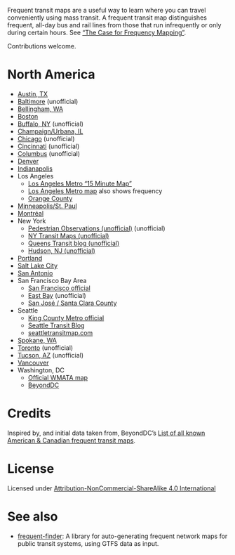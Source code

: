 Frequent transit maps are a useful way to learn where you can travel conveniently using mass transit. A frequent transit map distinguishes frequent, all-day bus and rail lines from those that run infrequently or only during certain hours. See  [“The Case for Frequency Mapping”](http://humantransit.org/2010/08/basics-the-case-for-frequency-mapping.html).

Contributions welcome.

# North America

* [Austin, TX](http://www.capmetro.org/uploadedfiles/Capmetroorg/Schedules_and_Maps/System_Map.pdf)
* [Baltimore](http://marc.szarkowski.us/4_Miscellaneous_Files/FrequentTransitMap/FrequentTransitMap.pdf) (unofficial)
* [Bellingham, WA](http://ridewta.com/schedules-and-maps/schedules/go-lines)
* [Boston](http://www.mbta.com/schedules_and_maps/subway/)
* [Buffalo, NY](https://www.google.com/maps/d/viewer?msa=0&ie=UTF&mid=zJrBqJ5t3ofc.krqQ-opbkEYA) (unofficial)
* [Champaign/Urbana, IL](http://www.cumtd.com/maps-and-schedules/system-maps/highfrequency)
* [Chicago](http://web.archive.org/web/20140214104948/http://www.prairiestateblue.com/diary/5576/cta-chicago-transit-authority-frequent-service-mapping) (unofficial)
* [Cincinnati](http://www.cincymap.org/) (unofficial)
* [Columbus](http://xingcolumbus.wordpress.com/2010/10/06/cota-frequent-network-map/) (unofficial)
* [Denver](http://denverurbanism.com/2013/02/learn-to-love-the-bus-with-a-map-of-rtds-best-routes.html)
* [Indianapolis](http://www.indygo.net/pages/system-map)
* Los Angeles
    * [Los Angeles Metro “15 Minute Map”](http://www.metro.net/riding_metro/maps/images/15_min_map.gif)
    * [Los Angeles Metro map](http://media.metro.net/riding_metro/maps/images/system_map.pdf) also shows frequency
    * [Orange County](http://octa.net/pdf/ETC_RideGuide%2015-minute.pdf)
* [Minneapolis/St. Paul](http://metrotransit.org/high-frequency-network-map.aspx)
* [Montréal](http://www.stm.info/sites/default/files/pictures/reseau10max-2016.pdf)
* New York
    * [Pedestrian Observations (unofficial)](http://pedestrianobservations.wordpress.com/2011/05/13/frequent-new-york-city-buses/) (unofficial)
    * [NY Transit Maps (unofficial)](http://nytransitmaps.tumblr.com/post/107648099115/a-frequent-transit-map-of-new-york-for-2015-all)
    * [Queens Transit blog (unofficial)](http://queenstransit.wordpress.com/category/frequent-maps/)
    * [Hudson, NJ (unofficial)](http://capntransit.blogspot.com/2012/08/frequent-transit-in-hudson-county-new.html)
* [Portland](http://www.trimet.org/schedules/frequentservice.htm)
* [Salt Lake City](http://www.rideuta.com/uploads/Dec2012SaltLakeSystemMap.pdf)
* [San Antonio](http://www.viainfo.net/BusService/Docs/VIASystemMapJUNE2015.pdf)
* San Francisco Bay Area
    * [San Francisco official](https://www.sfmta.com/sites/default/files/maps/2016/SFMTA-Metro-Sept2015-RTP-Outln.pdf)
    * [East Bay](http://calurbanist.com/east-bay-frequent-transit/) (unofficial)
    * [San José / Santa Clara County](https://web.archive.org/web/20130822004953/http://vta.org/schedules/pdf/select_transit_service_15minute.pdf)
* Seattle
    * [King County Metro official](http://kingcounty.gov/depts/transportation/metro/schedules-maps/system-maps.aspx)
    * [Seattle Transit Blog](http://seattletransitblog.com/2014/02/12/frequent-transit-map-updated/)
    * [seattletransitmap.com](http://seattletransitmap.com/)
* [Spokane, WA](http://www.spokanetransit.com/files/routes-schedules/System_Map_2013_p1.pdf)
* [Toronto](http://ericvery.wordpress.com/2012/11/25/frequent-transit-in-toronto/) (unofficial)
* [Tucson, AZ](http://www.humantransit.org/2014/07/tucson-a-frequent-network-map.html) (unofficial)
* [Vancouver](http://www.translink.ca/en/Plans-and-Projects/Frequent-Transit-Network.aspx)
* Washington, DC
    * [Official WMATA map](http://wmata.com/bus/maps/)
    * [BeyondDC](http://beyonddc.com/log/?p=3808)

# Credits

Inspired by, and initial data taken from, BeyondDC’s [List of all known American & Canadian frequent transit maps](http://beyonddc.com/log/?page_id=5013).

# License

Licensed under [Attribution-NonCommercial-ShareAlike 4.0 International](http://creativecommons.org/licenses/by-nc-sa/4.0/)

# See also

* [frequent-finder](https://github.com/gregjd/frequent-finder): A library for auto-generating frequent network maps for public transit systems, using GTFS data as input.
